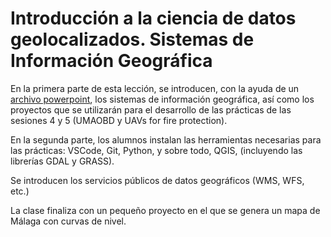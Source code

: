 # Introducción a la ciencia de datos geolocalizados.  Sistemas de Información Geográfica

En la primera parte de esta lección, se introducen, con la ayuda de un [archivo powerpoint](Accelerating%20Geospatial%20Analytics%20-%20Lecture%201%20-%20QGIS%20.pptx), los sistemas de información geográfica, así como los proyectos que se utilizarán para el desarrollo de las prácticas de las sesiones 4 y 5 (UMAOBD y UAVs for fire protection).

En la segunda parte, los alumnos instalan las herramientas necesarias para las prácticas: VSCode, Git, Python, y sobre todo, QGIS, (incluyendo las librerías GDAL y GRASS). 

Se introducen los servicios públicos de datos geográficos (WMS, WFS, etc.)

La clase finaliza con un pequeño proyecto en el que se genera un mapa de Málaga con curvas de nivel.